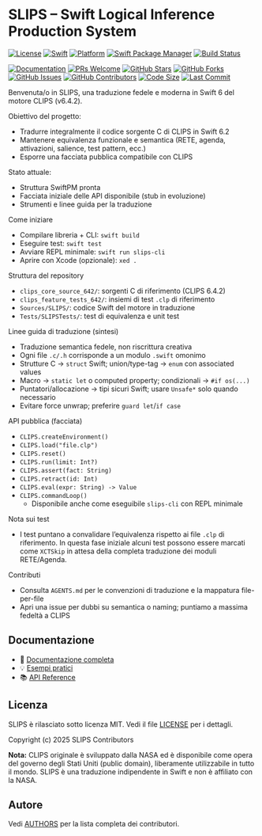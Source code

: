 # SLIPS – Swift Logical Inference Production System

[![License](https://img.shields.io/github/license/gpicchiarelli/SLIPS)](https://github.com/gpicchiarelli/SLIPS/blob/main/LICENSE)
[![Swift](https://img.shields.io/badge/Swift-6.2-orange.svg)](https://swift.org)
[![Platform](https://img.shields.io/badge/platform-macOS%20%7C%20Linux-lightgrey.svg)](https://github.com/gpicchiarelli/SLIPS)
[![Swift Package Manager](https://img.shields.io/badge/SPM-compatible-brightgreen.svg)](https://swift.org/package-manager/)
[![Build Status](https://img.shields.io/github/actions/workflow/status/gpicchiarelli/SLIPS/ci.yml?branch=main)](https://github.com/gpicchiarelli/SLIPS/actions)

[![Documentation](https://img.shields.io/badge/docs-online-blue.svg)](https://gpicchiarelli.github.io/SLIPS/)
[![PRs Welcome](https://img.shields.io/badge/PRs-welcome-brightgreen.svg)](https://github.com/gpicchiarelli/SLIPS/pulls)
[![GitHub Stars](https://img.shields.io/github/stars/gpicchiarelli/SLIPS?style=social)](https://github.com/gpicchiarelli/SLIPS/stargazers)
[![GitHub Forks](https://img.shields.io/github/forks/gpicchiarelli/SLIPS?style=social)](https://github.com/gpicchiarelli/SLIPS/network/members)
[![GitHub Issues](https://img.shields.io/github/issues/gpicchiarelli/SLIPS)](https://github.com/gpicchiarelli/SLIPS/issues)
[![GitHub Contributors](https://img.shields.io/github/contributors/gpicchiarelli/SLIPS)](https://github.com/gpicchiarelli/SLIPS/graphs/contributors)
[![Code Size](https://img.shields.io/github/languages/code-size/gpicchiarelli/SLIPS)](https://github.com/gpicchiarelli/SLIPS)
[![Last Commit](https://img.shields.io/github/last-commit/gpicchiarelli/SLIPS)](https://github.com/gpicchiarelli/SLIPS/commits/main)

Benvenuta/o in SLIPS, una traduzione fedele e moderna in Swift 6 del motore CLIPS (v6.4.2). 

Obiettivo del progetto:
- Tradurre integralmente il codice sorgente C di CLIPS in Swift 6.2
- Mantenere equivalenza funzionale e semantica (RETE, agenda, attivazioni, salience, test pattern, ecc.)
- Esporre una facciata pubblica compatibile con CLIPS

Stato attuale:
- Struttura SwiftPM pronta
- Facciata iniziale delle API disponibile (stub in evoluzione)
- Strumenti e linee guida per la traduzione

Come iniziare
- Compilare libreria + CLI: `swift build`
- Eseguire test: `swift test`
- Avviare REPL minimale: `swift run slips-cli`
- Aprire con Xcode (opzionale): `xed .`

Struttura del repository
- `clips_core_source_642/`: sorgenti C di riferimento (CLIPS 6.4.2)
- `clips_feature_tests_642/`: insiemi di test `.clp` di riferimento
- `Sources/SLIPS/`: codice Swift del motore in traduzione
- `Tests/SLIPSTests/`: test di equivalenza e unit test

Linee guida di traduzione (sintesi)
- Traduzione semantica fedele, non riscrittura creativa
- Ogni file `.c/.h` corrisponde a un modulo `.swift` omonimo
- Strutture C → `struct` Swift; union/type-tag → `enum` con associated values
- Macro → `static let` o computed property; condizionali → `#if os(...)`
- Puntatori/allocazione → tipi sicuri Swift; usare `Unsafe*` solo quando necessario
- Evitare force unwrap; preferire `guard let`/`if case`

API pubblica (facciata)
- `CLIPS.createEnvironment()`
- `CLIPS.load("file.clp")`
- `CLIPS.reset()`
- `CLIPS.run(limit: Int?)`
- `CLIPS.assert(fact: String)`
- `CLIPS.retract(id: Int)`
- `CLIPS.eval(expr: String) -> Value`
- `CLIPS.commandLoop()`
  - Disponibile anche come eseguibile `slips-cli` con REPL minimale

Nota sui test
- I test puntano a convalidare l’equivalenza rispetto ai file `.clp` di riferimento. In questa fase iniziale alcuni test possono essere marcati come `XCTSkip` in attesa della completa traduzione dei moduli RETE/Agenda.

Contributi
- Consulta `AGENTS.md` per le convenzioni di traduzione e la mappatura file-per-file
- Apri una issue per dubbi su semantica o naming; puntiamo a massima fedeltà a CLIPS

## Documentazione
- 📖 [Documentazione completa](https://gpicchiarelli.github.io/SLIPS/)
- 💡 [Esempi pratici](https://gpicchiarelli.github.io/SLIPS/it/examples.html)
- 📚 [API Reference](https://gpicchiarelli.github.io/SLIPS/it/api.html)

## Licenza

SLIPS è rilasciato sotto licenza MIT. Vedi il file [LICENSE](LICENSE) per i dettagli.

Copyright (c) 2025 SLIPS Contributors

**Nota:** CLIPS originale è sviluppato dalla NASA ed è disponibile come opera del governo degli Stati Uniti (public domain), liberamente utilizzabile in tutto il mondo. SLIPS è una traduzione indipendente in Swift e non è affiliato con la NASA.

## Autore
Vedi [AUTHORS](AUTHORS) per la lista completa dei contributori.
